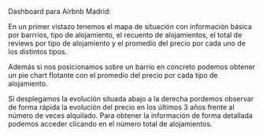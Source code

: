Dashboard para Airbnb Madrid:

En un primer vistazo tenemos el mapa de situación con información básica por barrrios,
tipo de alojamiento, el recuento de alojamientos, el total de reviews por tipo de alojamiento y el promedio del precio por cada uno de los distintos tipos.

Además si nos posicionamos sobre un barrio en concreto podemos obtener un pie chart flotante con
el promedio del precio por cada tipo de alojamiento.

Si desplegamos la evolución situada abajo a la derecha pordemos observar de forma rápida la evolución del precio en los últimos 3 años frente al número de veces alquilado. Para obtener la información de forma detallada podemos acceder clicando en el número total de alojamientos. 





